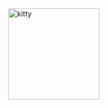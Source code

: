<!--START_SECTION:update_image-->
<img src=https://raw.githubusercontent.com/sneakykestrel/sneakykestrel/main/.github/images/cat-water.gif height=180px width=180px align=right alt=kitty />
<!--END_SECTION:update_image-->


